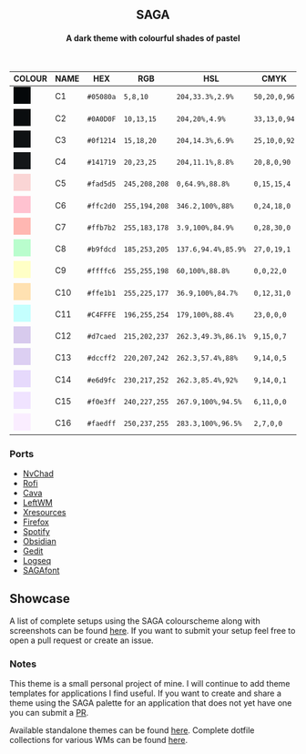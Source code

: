 <h2 align="center">
	SAGA </br>
	
</h2> 
<h4 align="center">A dark theme with colourful shades of pastel </br> </h4> </br>
<div align="center">

|                                 COLOUR                                        | NAME     | HEX       | RGB             | HSL             | CMYK               |  
| ----------------------------------------------------------------------- | -------- | --------- | --------------- | --------------- | ------------------ |
| ![#05080a](assets/palette/05080a.png)      | C1    | `#05080a` | `5,8,10` | `204,33.3%,2.9%` | `50,20,0,96`  |
| ![#0A0D0F](assets/palette/0A0D0F.png)    | C2 | `#0A0D0F` | `10,13,15`    | `204,20%,4.9%`  | `33,13,0,94` |
| ![#0f1214](assets/palette/0f1214.png)    |  C3 | `#0f1214` | `15,18,20`    | `204,14.3%,6.9%`  | `25,10,0,92` |
| ![#141719](assets/palette/141719.png)      |  C4 | `#141719` | `20,23,25` | `204,11.1%,8.8%`   | `20,8,0,90` |
| ![#fad5d5](assets/palette/fad5d5.png)     | C5      | `#fad5d5` | `245,208,208` | `0,64.9%,88.8%` | `0,15,15,4` |
| ![#ffc2d0](assets/palette/ffc2d0.png)    | C6  | `#ffc2d0` | `255,194,208` | `346.2,100%,88%` | `0,24,18,0`  |
| ![#ffb7b2](assets/palette/ffb7b2.png)    | C7    | `#ffb7b2` | `255,183,178` | `3.9,100%,84.9%` | `0,28,30,0`  |
| ![#b9fdcd](assets/palette/b9fdcd.png)     | C8  | `#b9fdcd` | `185,253,205` | `137.6,94.4%,85.9%` | `27,0,19,1`  |
| ![#ffffc6](assets/palette/ffffc6.png)   | C9 | `#ffffc6` | `255,255,198` | `60,100%,88.8%` | `0,0,22,0` |
| ![#ffe1b1](assets/palette/ffe1b1.png)   | C10 | `#ffe1b1` | `255,225,177` | `36.9,100%,84.7%` | `0,12,31,0` |
| ![#C4FFFE](assets/palette/C4FFFE.png)     | C11      | `#C4FFFE` | `196,255,254` | `179,100%,88.4%` | `23,0,0,0` |
| ![#d7caed](assets/palette/d7caed.png)    | C12   | `#d7caed` | `215,202,237` | `262.3,49.3%,86.1%`  | `9,15,0,7` |
| ![#dccff2](assets/palette/dccff2.png)    | C13   | `#dccff2` | `220,207,242` | `262.3,57.4%,88%`  | `9,14,0,5` |
| ![#e6d9fc](assets/palette/e6d9fc.png)   | C14  | `#e6d9fc` | `230,217,252` | `262.3,85.4%,92%`  | `9,14,0,1`  |
| ![#f0e3ff](assets/palette/f0e3ff.png)    | C15  | `#f0e3ff` | `240,227,255` | `267.9,100%,94.5%` | `6,11,0,0` |
| ![#faedff](assets/palette/faedff.png)     | C16   | `#faedff` | `250,237,255` | `283.3,100%,96.5%` | `2,7,0,0`  |

</div>	

### Ports
- [NvChad](https://github.com/SAGAtheme/nvchad)
- [Rofi](https://github.com/SAGAtheme/Rofi)
- [Cava](https://github.com/SAGAtheme/Cava)
- [LeftWM](https://github.com/SAGAtheme/LeftWM)
- [Xresources](https://github.com/SAGAtheme/Xresources)
- [Firefox](https://github.com/SAGAtheme/Firefox)
- [Spotify](https://github.com/SAGAtheme/Spotify)
- [Obsidian](https://github.com/SAGAtheme/nvchad)
- [Gedit](https://github.com/SAGAtheme/Gedit)
- [Logseq](https://github.com/SAGAtheme/Logseq)
- [SAGAfont](https://github.com/SAGAtheme/nvchad)

## Showcase
A list of complete setups using the SAGA colourscheme along with screenshots can be found [here](https://github.com/SAGAtheme/Showcase). If you want to submit your setup feel free to open a pull request or create an issue. 

### Notes
This theme is a small personal project of mine. I will continue to add theme templates for applications I find useful. If you want to create and share a theme using the SAGA palette for an application that does not yet have one you can submit a [PR](https://github.com/SAGAtheme/SAGA/pulls). 

Available standalone themes can be found [here](https://github.com/SAGAtheme).
Complete dotfile collections for various WMs can be found [here](https://github.com/SAGAtheme/Showcase). 

